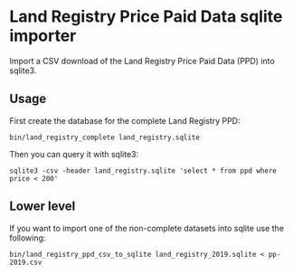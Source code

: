 # Land Registry Price Paid Data sqlite importer

Import a CSV download of the Land Registry Price Paid Data (PPD) into sqlite3.

## Usage

First create the database for the complete Land Registry PPD:

    bin/land_registry_complete land_registry.sqlite

Then you can query it with sqlite3:

    sqlite3 -csv -header land_registry.sqlite 'select * from ppd where price < 200'

## Lower level

If you want to import one of the non-complete datasets into sqlite use the following:

    bin/land_registry_ppd_csv_to_sqlite land_registry_2019.sqlite < pp-2019.csv
